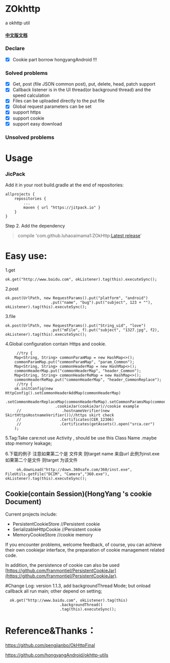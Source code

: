 # ZOkhttp

a okhttp util

#### [中文版文档](./README-cn.md)

### Declare
- [x] Cookie part borrow  hongyangAndroid !!!

### Solved problems 
- [x] Get, post (file JSON common post), put, delete, head, patch support 
- [x] Callback listener is in the UI thread(or background thread) and the speed calculation 
- [x] Files can be uploaded directly to the put file 
- [x] Global request parameters can be set 
- [x] support https
- [x] support cookie
- [x] support easy download 
###  Unsolved problems 

# Usage

### JicPack
Add it in your root build.gradle at the end of repositories:

	allprojects {
		repositories {
			...
			maven { url "https://jitpack.io" }
		}
	}
Step 2. Add the dependency

> compile 'com.github.luhaoaimama1:ZOkHttp:[Latest release](https://github.com/luhaoaimama1/ZOkHttp/releases)'
    
# Easy use:
1.get
  
    ok.get("http://www.baidu.com", okListener).tag(this).executeSync();

2.post

    ok.post(UrlPath, new RequestParams().put("platform", "android")
                        .put("name", "bug").put("subject", 123 + ""), okListener).tag(this).executeSync();
3.file

    ok.post(UrlPath, new RequestParams().put("String_uid", "love")
                        .put("mFile", f).put("subject", "1327.jpg", f2), okListener).tag(this).executeSync();
4.Global configuration contain Https and cookie.
      
         //try {
        Map<String, String> commonParamMap = new HashMap<>();
        commonParamMap.put("commonParamMap", "param_Common");
        Map<String, String> commonHeaderMap = new HashMap<>();
        commonHeaderMap.put("commonHeaderMap", "header_Common");
        Map<String, String> commonHeaderReMap = new HashMap<>();
        commonHeaderReMap.put("commonHeaderMap", "header_CommonReplace");
         //try {
        ok.initConfig(new HttpConfig().setCommonHeaderAddMap(commonHeaderMap)
                        .setCommonHeaderReplaceMap(commonHeaderReMap).setCommonParamsMap(commonParamMap)
                          .cookieJar(cookieJar)//cookie example
         //                  .hostnameVerifier(new SkirtHttpsHostnameVerifier())//https skirt check
         //					.Certificates(CER_12306)
         //					.Certificates(getAssets().open("srca.cer")
        );


5.Tag:Take care:not use Activity  , should be use this Class Name .maybe stop memory leakage;

6.下载的例子  注意如果第二个是 文件夹  则target name 来自url 此例为inst.exe   如果第二个是文件 则target 为该文件

         ok.downLoad("http://down.360safe.com/360/inst.exe", FileUtils.getFile("DCIM", "Camera","360.exe"), okListener).tag(this).executeSync();
   
## Cookie(contain Session)(HongYang 's cookie Document)
Current projects include: 

* PersistentCookieStore //Persistent  cookie
* SerializableHttpCookie //Persistent  cookie
* MemoryCookieStore //cookie memory

If you encounter problems, welcome feedback, of course, you can achieve their own cookiejar interface, the preparation of cookie management related code. 

In addition, the persistence of cookie can also be used [https://github.com/franmontiel/PersistentCookieJar](https://github.com/franmontiel/PersistentCookieJar).

#Change Log:
version 1.1.3, add backgroundThread Mode; but onload callback all run main; other depend on setting;
 
      ok.get("http://www.baidu.com", okListener).tag(this)
                            .backgroundThread()
                            .tag(this).executeSync();

# Reference&Thanks：

https://github.com/pengjianbo/OkHttpFinal

https://github.com/hongyangAndroid/okhttp-utils